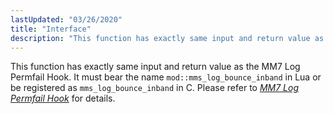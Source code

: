 ```yaml
---
lastUpdated: "03/26/2020"
title: "Interface"
description: "This function has exactly same input and return value as the MM 7 Log Permfail Hook It must bear the name mod mms log bounce inband in Lua or be registered as mms log bounce inband in C Please refer to Chapter 25 MM 7 Log Permfail Hook for details..."
---
```


This function has exactly same input and return value as the MM7 Log Permfail Hook. It must bear the name `mod::mms_log_bounce_inband` in Lua or be registered as `mms_log_bounce_inband` in C. Please refer to [*MM7 Log Permfail Hook*](/momentum/mobile/mobile-developer-guide/mm-7-log-permfail-hook) for details.